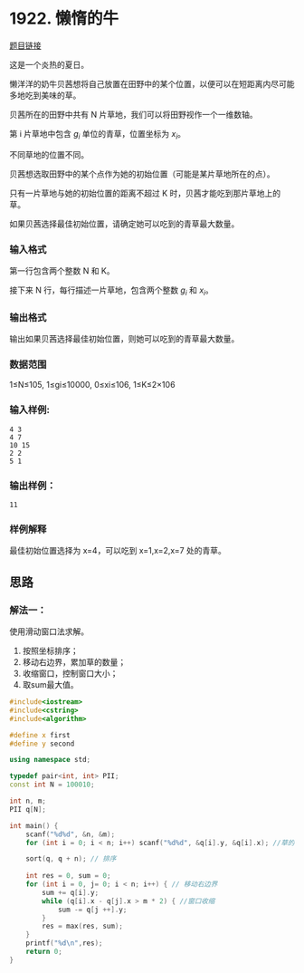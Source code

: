 # 1922. 懒惰的牛

[题目链接](https://www.acwing.com/problem/content/1924/)

这是一个炎热的夏日。

懒洋洋的奶牛贝茜想将自己放置在田野中的某个位置，以便可以在短距离内尽可能多地吃到美味的草。

贝茜所在的田野中共有 N 片草地，我们可以将田野视作一个一维数轴。

第 i 片草地中包含 $g_i$ 单位的青草，位置坐标为 $x_i$。

不同草地的位置不同。

贝茜想选取田野中的某个点作为她的初始位置（可能是某片草地所在的点）。

只有一片草地与她的初始位置的距离不超过 K 时，贝茜才能吃到那片草地上的草。

如果贝茜选择最佳初始位置，请确定她可以吃到的青草最大数量。

### 输入格式
第一行包含两个整数 N 和 K。

接下来 N 行，每行描述一片草地，包含两个整数 $g_i$ 和 $x_i$。

### 输出格式
输出如果贝茜选择最佳初始位置，则她可以吃到的青草最大数量。

### 数据范围
1≤N≤105,
1≤gi≤10000,
0≤xi≤106,
1≤K≤2×106


### 输入样例:
```
4 3
4 7
10 15
2 2
5 1
```
### 输出样例：
```
11
```
### 样例解释
最佳初始位置选择为 x=4，可以吃到 x=1,x=2,x=7 处的青草。

## 思路

### 解法一：
使用滑动窗口法求解。

1. 按照坐标排序；
2. 移动右边界，累加草的数量；
3. 收缩窗口，控制窗口大小；
4. 取sum最大值。

```c++
#include<iostream>
#include<cstring>
#include<algorithm>

#define x first
#define y second

using namespace std;

typedef pair<int, int> PII;
const int N = 100010;

int n, m;
PII q[N];

int main() {
    scanf("%d%d", &n, &m);
    for (int i = 0; i < n; i++) scanf("%d%d", &q[i].y, &q[i].x); //草的数量及曹的坐标

    sort(q, q + n); // 排序
    
    int res = 0, sum = 0;
    for (int i = 0, j= 0; i < n; i++) { // 移动右边界
        sum += q[i].y;
        while (q[i].x - q[j].x > m * 2) { //窗口收缩
            sum -= q[j ++].y;
        }
        res = max(res, sum);
    }
    printf("%d\n",res);
    return 0;
}

```

